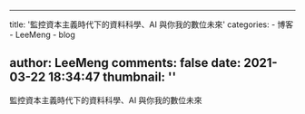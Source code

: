
---
title: '監控資本主義時代下的資料科學、AI 與你我的數位未來'
categories: 
    - 博客
    - LeeMeng
    - blog

author: LeeMeng
comments: false
date: 2021-03-22 18:34:47
thumbnail: ''
---

<div>   
監控資本主義時代下的資料科學、AI 與你我的數位未來  
</div>
            